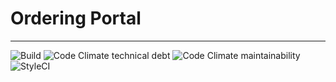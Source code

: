 # Ordering Portal
----

![Build](https://github.com/samloft/ordering-portal/workflows/Build/badge.svg?branch=development)
![Code Climate technical debt](https://img.shields.io/codeclimate/tech-debt/samloft/ordering-portal)
![Code Climate maintainability](https://img.shields.io/codeclimate/maintainability/samloft/ordering-portal)
![StyleCI](https://github.styleci.io/repos/167339096/shield?style=flat)

